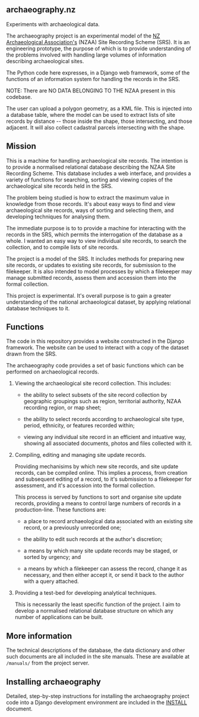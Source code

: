 archaeography.nz
----------------

Experiments with archaeological data.

The archaeography project is an experimental model of the [NZ
Archaeological Association's](http://nzarchaeology.org) (NZAA) Site
Recording Scheme (SRS). It is an engineering prototype, the purpose of
which is to provide understanding of the problems involved with
handling large volumes of information describing archaeological sites.

The Python code here expresses, in a Django web framework, some of the
functions of an information system for handling the records in the SRS.

NOTE: There are NO DATA BELONGING TO THE NZAA present in this
codebase. 


The user can upload a polygon geometry, as a KML file. This is
injected into a database table, where the model can be used to extract
lists of site records by distance -- those inside the shape, those
intersecting, and those adjacent. It will also collect cadastral
parcels intersecting with the shape.


Mission
---------

This is a machine for handling archaeological site records. The
intention is to provide a normalised relational database describing
the NZAA Site Recording Scheme. This database includes a web
interface, and provides a variety of functions for searching, sorting
and viewing copies of the archaeological site records held in the SRS.

The problem being studied is how to extract the maximum value in
knowledge from those records. It's about easy ways to find and view
archaeological site records, ways of sorting and selecting them, and
developing techniques for analysing them.

The immediate purpose is to to provide a machine for interacting with
the records in the SRS, which permits the interrogation of the
database as a whole. I wanted an easy way to view individual site
records, to search the collection, and to compile lists of site
records.

The project is a model of the SRS. It includes methods for preparing
new site records, or updates to existing site records, for submission
to the filekeeper. It is also intended to model processes by which a
filekeeper may manage submitted records, assess them and accession them
into the formal collection.

This project is experimental. It's overall purpose is to gain a
greater understanding of the national archaeological dataset, by
applying relational database techniques to it.


Functions
---------

The code in this repository provides a website constructed in the
Django framework. The website can be used to interact with a copy of
the dataset drawn from the SRS.

The archaeography code provides a set of basic functions which can be
performed on archaeological records.


1.  Viewing the archaeological site record collection. This includes:

    -   the ability to select subsets of the site record collection by
        geographic groupings such as region, territorial authority,
        NZAA recording region, or map sheet;

    -   the ability to select records according to archaeological site
        type, period, ethnicity, or features recorded within;

    -   viewing any individual site record in an efficient and intuative
        way, showing all associated documents, photos and files
        collected with it.

1.  Compiling, editing and managing site update records.

    Providing mechanisims by which new site records, and site update
    records, can be compiled online. This implies a process, from
    creation and subsequent editing of a record, to it's submission to
    a filekeeper for assessment, and it's accession into the formal
    collection. 

    This process is served by functions to sort and organise site
    update records, providing a means to control large numbers of
    records in a production-line. These functions are:

    -   a place to record archaeological data associated with an
        existing site record, or a previously unrecorded one;

    -   the ability to edit such records at the author's discretion;

    -   a means by which many site update records may be staged, or sorted by
        urgency; and

    -   a means by which a filekeeper can assess the record, change it
        as necessary, and then either accept it, or send it back to the
        author with a query attached.

1.  Providing a test-bed for developing analytical techniques.

    This is necessarily the least specific function of the project. I
    aim to develop a normalised relational database structure on which
    any number of applications can be built. 


More information
----------------

The technical descriptions of the database, the data dictionary and
other such documents are all included in the site manuals. These are
available at `/manuals/` from the project server.


Installing archaeography
------------------------

Detailed, step-by-step instructions for installing the archaeography
project code into a Django development environment are included in the
[INSTALL](https://github.com/malcolmhutchinson/archaeography/blob/master/INSTALL.md)
document.
